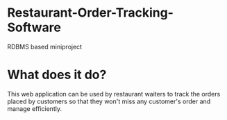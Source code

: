 # Restaurant-Order-Tracking-Software
RDBMS based miniproject

# What does it do?
This web application can be used by restaurant waiters to track the orders placed by customers so that they won't miss any customer's order and manage efficiently.
